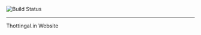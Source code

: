 ![Build Status](https://gitlab.com/santhoshtr/website/badges/master/build.svg)

---

Thottingal.in Website

